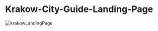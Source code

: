 # Krakow-City-Guide-Landing-Page

![krakowLandingPage](https://user-images.githubusercontent.com/94403217/180667552-6079c7f9-32a1-4193-af8a-a335e58c2448.png)
